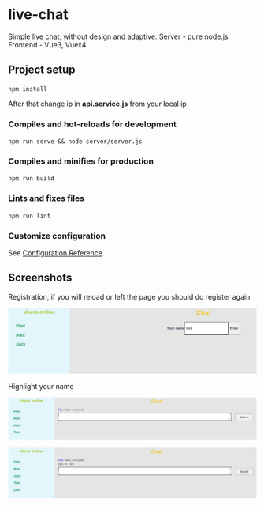 # live-chat
Simple live chat, without design and adaptive.
Server - pure node.js
Frontend - Vue3, Vuex4



## Project setup
```
npm install
```
After that change ip in **api.service.js** from your local ip
### Compiles and hot-reloads for development
```
npm run serve && node server/server.js
```

### Compiles and minifies for production
```
npm run build
```

### Lints and fixes files
```
npm run lint
```

### Customize configuration
See [Configuration Reference](https://cli.vuejs.org/config/).
## Screenshots

Registration, if you will reload or left the page
you should do register again

![Alt text](https://github.com/vkrysin/liveChat/blob/master/docs/screenshots/1.JPG)

Highlight your name

![Alt text](https://github.com/vkrysin/liveChat/blob/master/docs/screenshots/2.JPG)

![Alt text](https://github.com/vkrysin/liveChat/blob/master/docs/screenshots/3.JPG)

